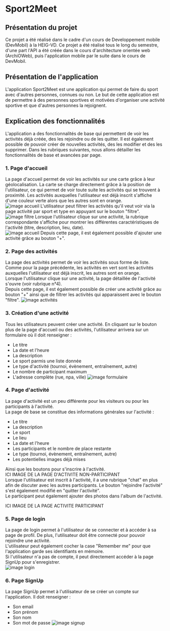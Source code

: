 # Sport2Meet

## Présentation du projet

Ce projet a été réalisé dans le cadre d'un cours de Developpement mobile (DevMobil) à la HEIG-VD. Ce projet a été réalisé tous le long du semestre, d'une part l'API a été créée dans le cours d'architecture orientée web (ArchiOWeb), puis l'application mobile par le suite dans le cours de DevMobil.

## Présentation de l'application

L'application Sport2Meet est une application qui permet de faire du sport avec d'autres personnes, connues ou non. Le but de cette application est de permettre à des personnes sportives et motivées d'organiser une activité sportive et que d'autres personnes la rejoignent.

## Explication des fonctionnalités

L'application a des fonctionnalités de base qui permettent de voir les activités déjà créée, des les rejoindre ou de les quitter. Il est également possible de pouvoir créer de nouvelles activités, des les modifier et des les supprimer.
Dans les rubriques suivantes, nous allons détailler les fonctionnalités de base et avancées par page.

### 1. Page d'accueil

La page d'accueil permet de voir les activités sur une carte grâce à leur géolocalisation. La carte se charge directement grâce à la position de l'utilisateur, ce qui permet de voir toute suite les activités qui se trouvent à proximité. Les activités auxquelles l'utilisateur est déjà inscrit s'affiche d'une couleur verte alors que les autres sont en orange. <br>
![image accueil](/resources/accueil.png)
L'utilisateur peut filtrer les activités qu'il veut voir via la page activité par sport et type en appuyant sur le bouton "filtre".<br>
![image filtre](/resources/filtre.png)
Lorsque l'utilisateur clique sur une activité, la rubrique correspondante s'affiche pour montrer les différentes caractéristiques de l'activité (titre, description, lieu, date).<br>
![image accueil](/resources/activite_accueil.png)
Depuis cette page, il est également possible d'ajouter une activité grâce au bouton "+".


### 2. Page des activités

La page des activités permet de voir les activités sous forme de liste. Comme pour la page précédente, les activités en vert sont les activités auxquelles l'utilisateur est déjà inscrit, les autres sont en orange.<br>
Lorsque l'utilisateur clique sur une activité, la page détaillée de l'activité s'ouvre (voir rubrique n°4).<br>
Depuis cette page, il est également possible de créer une activité grâce au bouton "+" ainsi que de filtrer les activités qui apparaissent avec le bouton "filtre".
![image activités](/resources/activites.png)

### 3. Création d'une activité

Tous les utilisateurs peuvent créer une activité. En cliquant sur le bouton plus de la page d'accueil ou des activités, l'utilisateur arrivera sur un formulaire où il doit renseigner :
- Le titre
- La date et l'heure
- La description
- Le sport parmis une liste donnée
- Le type d'activité (tournoi, évènement, entraînement, autre)
- Le nombre de participant maximum
- L'adresse complète (rue, npa, ville)
![image formulaire](/resources/formulaire.png)

### 4. Page d'activité

La page d'activité est un peu différente pour les visiteurs ou pour les participants à l'activité.<br>
La page de base se constitue des informations générales sur l'activité :
- Le titre
- La description
- Le sport
- Le lieu
- La date et l'heure
- Les participants et le nombre de place restante
- Le type (tournoi, évènement, entraînement, autre)
- Les potentielles images déjà mises

Ainsi que les boutons pour s'inscrire à l'activité.<br>
ICI IMAGE DE LA PAGE D'ACTIVITE NON-PARTICIPANT<BR>
Lorsque l'utilisateur est inscrit à l'activité, il a une rubrique "chat" en plus afin de discuter avec les autres participants. Le bouton "rejoindre l'activité" s'est également modifié en "quitter l'activité".<br>
Le participant peut également ajouter des photos dans l'album de l'activité.

ICI IMAGE DE LA PAGE ACTIVITE PARTICIPANT

### 5. Page de login

La page de login permet à l'utilisateur de se connecter et à accéder à sa page de profil. De plus, l'utilisateur doit être connecté pour pouvoir rejoindre une activité.<br>
L'utilisateur peut également cocher la case "Remember me" pour que l'application garde ses identifiants en mémoire.<br>
Si l'utilisateur n'a pas de compte, il peut directement accéder à la page SignUp pour s'enregistrer.<br>
![image login](/resources/login.png)

### 6. Page SignUp

La page SignUp permet à l'utilisateur de se créer un compte sur l'application. Il doit renseigner :
- Son email
- Son prénom
- Son nom
- Son mot de passe
![image signup](/resources/signup.png)